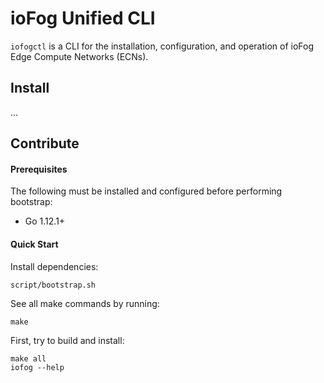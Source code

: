 # ioFog Unified CLI

`iofogctl` is a CLI for the installation, configuration, and operation of ioFog Edge Compute Networks (ECNs).

## Install

...

## Contribute

#### Prerequisites

The following must be installed and configured before performing bootstrap:
* Go 1.12.1+

#### Quick Start

Install dependencies:
```
script/bootstrap.sh
```

See all make commands by running:
```
make
```

First, try to build and install:
```
make all
iofog --help
```